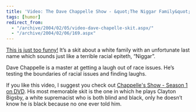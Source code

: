```yaml
---
title: 'Video: The Dave Chappelle Show - &quot;The Niggar Family&quot;'
tags: [humor]
redirect_from:
  - "/archive/2004/02/05/video-dave-chapelle-skit.aspx/"
  - "/archive/2004/02/06/169.aspx"
---
```


[This is just too
funny!](http://www.comedycentral.com/mp/play.php?reposid=/multimedia/chappelle/showclips_s2/202_niggar.html)
It’s a skit about a white family with an unfortunate last name which
sounds just like a terrible racial epiteth, “Niggar”.

Dave Chappelle is a master at getting a laugh out of race issues. He’s
testing the boundaries of racial issues and finding laughs.

If you like this video, I suggest you check out [Chappelle's Show -
Season 1 on
DVD](http://www.amazon.com/gp/product/B00018YCIM?ie=UTF8&tag=youvebeenhaac-20&linkCode=as2&camp=1789&creative=9325&creativeASIN=B00018YCIM).
His most memorable skit is the one in which he plays Clayton Bigsby, a
white supremacist who is both blind and black, only he doesn’t know he
is black because no one ever told him.

